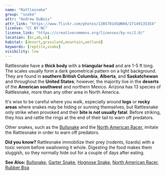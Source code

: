 ```yaml
---
name: "Rattlesnake"
group: "snake"
attr: "Andrew DuBois"
attr_link: "https://www.flickr.com/photos/138578145@N04/27149135354"
license: "CC BY-NC"
license_link: "https://creativecommons.org/licenses/by-nc/2.0/"
location: [bc,ab,sk]
habitat: [desert,grassland,mountain,wetland]
keywords: [reptile,snake]
visibility: low
---
```

Rattlesnake have a **thick body** with a **triangular head** and are 1-5 ft long. The scales usually form a dark geometrical pattern on a light background. They are found in **southern British Columbia**, **Alberta**, and **Saskatchewan** and throughout the **United States**; however, the majority live in the **deserts** of the **American southwest** and northern Mexico. Arizona has 13 species of Rattlesnake, more than any other area in North America.

It's wise to be careful where you walk, especially around **logs** or **rocky areas** where snakes may be hiding or sunning themselves, but Rattlesnake only strike when provoked and their **bite is not usually fatal**. Before striking, they hiss and rattle the rings at the end of their tail to warn off predators.

Other snakes, such as the [Bullsnake](/herps/bullsnake/) and the [North American Racer](/herps/naracer/), imitate the Rattlesnake in order to warn off predators.

**Did you know?** Rattlesnake immobilize their prey (rodents, lizards) with a toxic venom before swallowing it whole. Digesting the food makes them sluggish, so they normally hide out for a couple of days after eating.

<!-- generated, do not edit -->
**See Also:**
[Bullsnake](/herps/bullsnake/),
[Garter Snake](/herps/gartsnake/),
[Hognose Snake](/herps/hognsnake/),
[North American Racer](/herps/naracer/),
[Rubber Boa](/herps/rubboa/)
